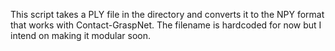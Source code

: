 This script takes a PLY file in the directory and converts it to the NPY format that works with Contact-GraspNet. 
The filename is hardcoded for now but I intend on making it modular soon. 
